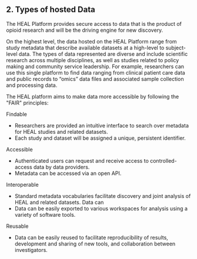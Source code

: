 
## 2\. Types of hosted Data

The HEAL Platform provides secure access to data that is the product of opioid research and will be the driving engine for new discovery.

On the highest level, the data hosted on the HEAL Platform range from study metadata that describe available datasets at a high-level to subject-level data. The types of data represented are diverse and include scientific research across multiple disciplines, as well as studies related to policy making and community service leadership. For example, researchers can use this single platform to find data ranging from clinical patient care data and public records to “omics” data files and associated sample collection and processing data.

The HEAL platform aims to make data more accessible by following the "FAIR" principles:

Findable

*   Researchers are provided an intuitive interface to search over metadata for HEAL studies and related datasets.
*   Each study and dataset will be assigned a unique, persistent identifier.

Accessible

*   Authenticated users can request and receive access to controlled-access data by data providers.
*   Metadata can be accessed via an open API.

Interoperable

*   Standard metadata vocabularies facilitate discovery and joint analysis of HEAL and related datasets. Data can
*   Data can be easily exported to various workspaces for analysis using a variety of software tools.

Reusable

*   Data can be easily reused to facilitate reproducibility of results, development and sharing of new tools, and collaboration between investigators.
